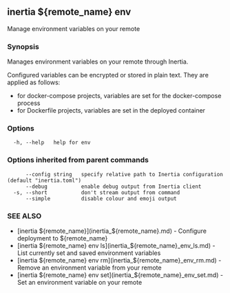 ## inertia ${remote_name} env

Manage environment variables on your remote

### Synopsis

Manages environment variables on your remote through Inertia. 
			
Configured variables can be encrypted or stored in plain text. They are applied
as follows:

- for docker-compose projects, variables are set for the docker-compose process
- for Dockerfile projects, variables are set in the deployed container


### Options

```
  -h, --help   help for env
```

### Options inherited from parent commands

```
      --config string   specify relative path to Inertia configuration (default "inertia.toml")
      --debug           enable debug output from Inertia client
  -s, --short           don't stream output from command
      --simple          disable colour and emoji output
```

### SEE ALSO

* [inertia ${remote_name}](inertia_${remote_name}.md)	 - Configure deployment to ${remote_name}
* [inertia ${remote_name} env ls](inertia_${remote_name}_env_ls.md)	 - List currently set and saved environment variables
* [inertia ${remote_name} env rm](inertia_${remote_name}_env_rm.md)	 - Remove an environment variable from your remote
* [inertia ${remote_name} env set](inertia_${remote_name}_env_set.md)	 - Set an environment variable on your remote

